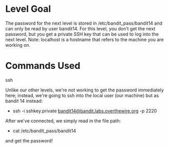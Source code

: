 # Level Goal
The password for the next level is stored in /etc/bandit_pass/bandit14 and can only be read by user bandit14. For this level, you don’t get the next password, but you get a private SSH key that can be used to log into the next level. Note: localhost is a hostname that refers to the machine you are working on.

# Commands Used
ssh 

Unlike our other levels, we're not working to get the password immediately here; instead, we're going to ssh into the local user (our machine) but as bandit 14 instead:

* ssh -i sshkey.private bandit14@bandit.labs.overthewire.org -p 2220

After we've connected, we simply read in the file path:

* cat /etc/bandit_pass/bandit14

and get the password!
